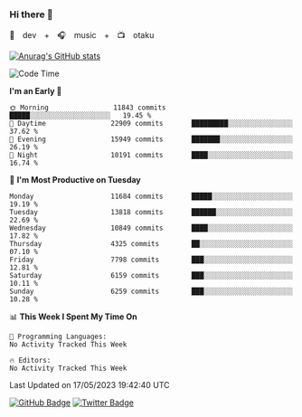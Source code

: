 ### Hi there 👋

🚀　dev　+　🎧　music　+　📺　otaku


[![Anurag's GitHub stats](https://github-readme-stats.vercel.app/api?username=koheitasaka&count_private=true&show_icons=true&theme=monokai)](https://github.com/koheitasaka/github-readme-stats)

<!--START_SECTION:waka-->
![Code Time](http://img.shields.io/badge/Code%20Time-1%2C161%20hrs%2023%20mins-blue)

**I'm an Early 🐤** 

```text
🌞 Morning                11843 commits       █████░░░░░░░░░░░░░░░░░░░░   19.45 % 
🌆 Daytime                22909 commits       █████████░░░░░░░░░░░░░░░░   37.62 % 
🌃 Evening                15949 commits       ███████░░░░░░░░░░░░░░░░░░   26.19 % 
🌙 Night                  10191 commits       ████░░░░░░░░░░░░░░░░░░░░░   16.74 % 
```
📅 **I'm Most Productive on Tuesday** 

```text
Monday                   11684 commits       █████░░░░░░░░░░░░░░░░░░░░   19.19 % 
Tuesday                  13818 commits       ██████░░░░░░░░░░░░░░░░░░░   22.69 % 
Wednesday                10849 commits       ████░░░░░░░░░░░░░░░░░░░░░   17.82 % 
Thursday                 4325 commits        ██░░░░░░░░░░░░░░░░░░░░░░░   07.10 % 
Friday                   7798 commits        ███░░░░░░░░░░░░░░░░░░░░░░   12.81 % 
Saturday                 6159 commits        ███░░░░░░░░░░░░░░░░░░░░░░   10.11 % 
Sunday                   6259 commits        ███░░░░░░░░░░░░░░░░░░░░░░   10.28 % 
```


📊 **This Week I Spent My Time On** 

```text
💬 Programming Languages: 
No Activity Tracked This Week

🔥 Editors: 
No Activity Tracked This Week
```


 Last Updated on 17/05/2023 19:42:40 UTC
<!--END_SECTION:waka-->

[![GitHub Badge](https://img.shields.io/badge/GitHub-100000?style=for-the-badge&logo=github&logoColor=white)](https://github.com/koheitasaka)
[![Twitter Badge](https://img.shields.io/badge/Twitter-1DA1F2?style=for-the-badge&logo=twitter&logoColor=white)](https://twitter.com/sleep_asleep_)
